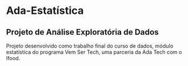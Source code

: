 # Ada-Estatística
## Projeto de Análise Exploratória de Dados

Projeto desenvolvido como trabalho final do curso de dados, módulo estatística do programa Vem Ser Tech, uma parceria da Ada Tech com o Ifood.
